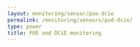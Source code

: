 ```yaml
---
layout: monitoring/sensor/pue-dcie
permalink: /monitoring/sensors/pud-dcie/
type: power
title: PUE and DCiE monitoring
---
```

